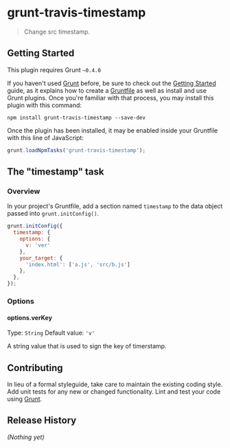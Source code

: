 # grunt-travis-timestamp

> Change src timestamp.

## Getting Started
This plugin requires Grunt `~0.4.0`

If you haven't used [Grunt](http://gruntjs.com/) before, be sure to check out the [Getting Started](http://gruntjs.com/getting-started) guide, as it explains how to create a [Gruntfile](http://gruntjs.com/sample-gruntfile) as well as install and use Grunt plugins. Once you're familiar with that process, you may install this plugin with this command:

```shell
npm install grunt-travis-timestamp --save-dev
```

Once the plugin has been installed, it may be enabled inside your Gruntfile with this line of JavaScript:

```js
grunt.loadNpmTasks('grunt-travis-timestamp');
```

## The "timestamp" task

### Overview
In your project's Gruntfile, add a section named `timestamp` to the data object passed into `grunt.initConfig()`.

```js
grunt.initConfig({
  timestamp: {
    options: {
      v: 'ver'
    },
    your_target: {
      'index.html': ['a.js', 'src/b.js']
    },
  },
});
```

### Options

#### options.verKey
Type: `String`
Default value: `'v'`

A string value that is used to sign the key of timerstamp.

## Contributing
In lieu of a formal styleguide, take care to maintain the existing coding style. Add unit tests for any new or changed functionality. Lint and test your code using [Grunt](http://gruntjs.com/).

## Release History
_(Nothing yet)_
